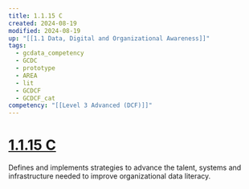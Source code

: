 ```yaml
---
title: 1.1.15 C
created: 2024-08-19
modified: 2024-08-19
up: "[[1.1 Data, Digital and Organizational Awareness]]"
tags:
  - gcdata_competency
  - GCDC
  - prototype
  - AREA
  - lit
  - GCDCF
  - GCDCF_cat
competency: "[[Level 3 Advanced (DCF)]]"
---
```

# [1.1.15 C](1.1.15%20C.md)
Defines and implements strategies to advance the talent, systems and infrastructure needed to improve organizational data literacy.
